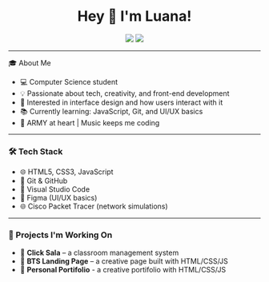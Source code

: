 

<h1 align="center">Hey 👋 I'm Luana!</h1>

<p align="center">
  <a href="https://github.com/luana0713"><img src="https://img.shields.io/badge/GitHub-100000?style=for-the-badge&logo=github&logoColor=white" /></a>
  <a href="https://www.linkedin.com/in/seu-username-aqui/" target="_blank"><img src="https://img.shields.io/badge/LinkedIn-blue?style=for-the-badge&logo=linkedin&logoColor=white" /></a>
</p>

---

🎓 About Me
- 💻 Computer Science student  
- 💡 Passionate about tech, creativity, and front-end development  
- 🎨 Interested in interface design and how users interact with it  
- 📚 Currently learning: JavaScript, Git, and UI/UX basics  
- 💜 ARMY at heart | Music keeps me coding  

---

### 🛠 Tech Stack
- 🌐 HTML5, CSS3, JavaScript  
- 💾 Git & GitHub  
- 🧠 Visual Studio Code  
- 🎨 Figma (UI/UX basics)  
- 🌐 Cisco Packet Tracer (network simulations)

---

### 🌱 Projects I'm Working On
- 🧠 **Click Sala** – a classroom management system  
- 🎨 **BTS Landing Page** – a creative page built with HTML/CSS/JS  
- 🎨 **Personal Portifolio** - a creative portifolio with HTML/CSS/JS  
